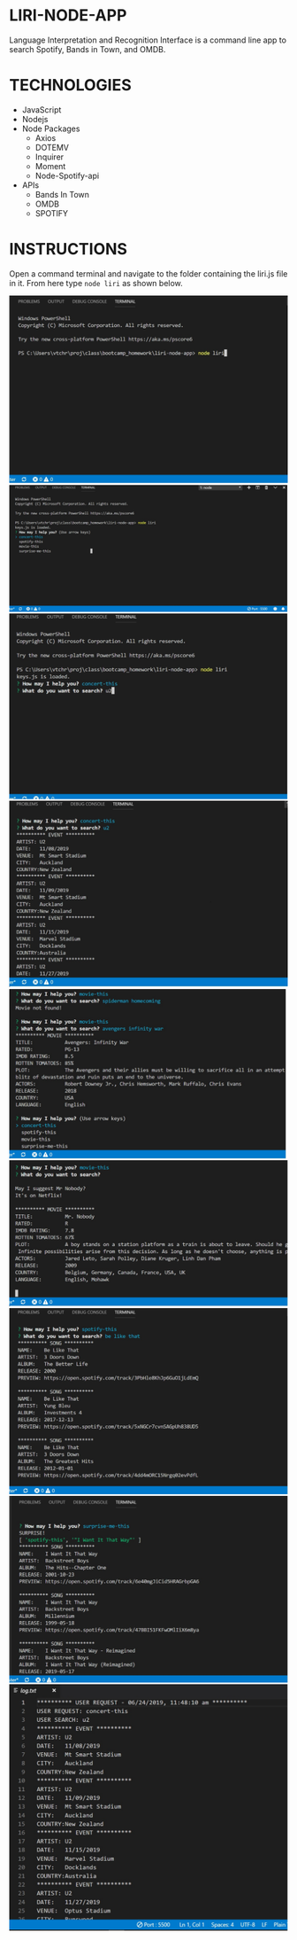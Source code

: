 # LIRI-NODE-APP
Language Interpretation and Recognition Interface is a command line app to search Spotify, Bands in Town, and OMDB.

# TECHNOLOGIES
<ul>
    <li>JavaScript</li>
    <li>Nodejs</li>
    <li>Node Packages
        <ul>
            <li>Axios</li>
            <li>DOTEMV</li>
            <li>Inquirer</li>
            <li>Moment</li>
            <li>Node-Spotify-api</li>
        </ul>
    </li>
    <li>APIs
        <ul>
            <li>Bands In Town</li>
            <li>OMDB</li>
            <li>SPOTIFY</li>
        </ul>    
    </li>    
</ul>

# INSTRUCTIONS

Open a command terminal and navigate to the folder containing the liri.js file in it. From here type `node liri` as shown below. 

![](assets/images/start.jpg)
![](assets/images/menu.jpg)
![](assets/images/concert-this-u2.jpg)
![](assets/images/concert-this-output.jpg)
![](assets/images/movie-this-avengers.jpg)
![](assets/images/movie-this-blank.jpg)
![](assets/images/spotify-this-beLikeThat.jpg)
![](assets/images/surprise-me-this.jpg)
![](assets/images/log-file.jpg)




